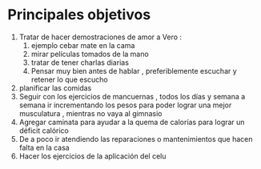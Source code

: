 # Principales objetivos 

1. Tratar de hacer demostraciones de amor a Vero :
	1. ejemplo cebar mate en la cama 
	2. mirar películas tomados de la mano
	3. tratar de tener charlas diarias 
	4. Pensar muy bien antes de hablar , preferiblemente escuchar y retener lo que escucho
2. planificar las comidas 
3. Seguir con los ejercicios de mancuernas , todos los días y semana a semana ir incrementando los pesos para poder lograr una mejor musculatura , mientras no vaya al gimnasio 
4. Agregar caminata para ayudar a la quema de calorías para lograr un déficit calórico
5. De a poco ir atendiendo las reparaciones o mantenimientos que hacen falta en la casa 
6. Hacer los ejercicios de la aplicación del celu 


